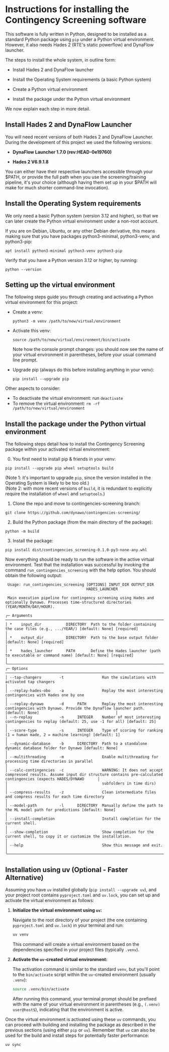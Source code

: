 
# Instructions for installing the Contingency Screening software

This software is fully written in Python, designed to be installed as a standard Python
package using `pip` under a Python virtual environment.  However, it also needs Hades 2
(RTE's static powerflow) and DynaFlow launcher.

The steps to install the whole system, in outline form:

  * Install Hades 2 and DynaFlow launcher
  
  * Install the Operating System requirements (a basic Python system)
  
  * Create a Python virtual environment
  
  * Install the package under the Python virtual environment


We now explain each step in more detail.


## Install Hades 2 and DynaFlow Launcher

You will need recent versions of both Hades 2 and DynaFlow Launcher.  During the
development of this project we used the following versions:

  * **DynaFlow Launcher 1.7.0 (rev:HEAD-0e19760)**  

  * **Hades 2 V6.9.1.8**  

You can either have their respective launchers accessible through your $PATH, or provide
the full path when you use the screening/training pipeline, it's your choice (although
having them set up in your $PATH will make for much shorter command-line invocation).


## Install the Operating System requirements

We only need a basic Python system (version 3.12 and higher), so that we can later create
the Python virtual environment under a non-root account.

If you are on Debian, Ubuntu, or any other Debian derivative, this means making sure
that you have packages python3-minimal, python3-venv, and python3-pip:

```
apt install python3-minimal python3-venv python3-pip
```

Verify that you have a Python version 3.12 or higher, by running:
```
python --version
```


## Setting up the virtual environment

The following steps guide you through creating and activating a Python virtual environment for this project:

  * Create a venv:  
    ```
	python3 -m venv /path/to/new/virtual/environment
    ```
  * Activate this venv: 
    ```
	source /path/to/new/virtual/environment/bin/activate
    ```
    Note how the console prompt changes: you should now see the name of your virtual
    environment in parentheses, before your usual command line prompt.

  * Upgrade pip (always do this before installing anything in your venv):  
    ```
	pip install --upgrade pip
	```

Other aspects to consider:
  - To deactivate the virtual environment: run `deactivate`
  - To remove the virtual environment: `rm -rf /path/to/new/virtual/environment`


## Install the package under the Python virtual environment

The following steps detail how to install the Contingency Screening package within your activated virtual environment:

  0. You first need to install pip & friends in your venv:

	pip install --upgrade pip wheel setuptools build

(Note 1: it's important to upgrade `pip`, since the version installed in the Operating System is likely to be too old.)  
(Note 2: with more recent versions of `build`, it is redundant to explicitly require the installation of `wheel` and `setuptools`.)

  1. Clone the repo and move to contingencies-screening branch:
 
 	git clone https://github.com/dynawo/contingencies-screening/

  2. Build the Python package (from the main directory of the package):
	 
	python -m build

  3. Install the package:
  
	pip install dist/contingencies_screening-0.1.0-py3-none-any.whl

Now everything should be ready to run the software in the active virtual environment.
Test that the installation was successful by invoking the command
`run_contingencies_screening` with the help option.  You should obtain the following
output:

```
 Usage: run_contingencies_screening [OPTIONS] INPUT_DIR OUTPUT_DIR                                                                                                                      
                                    HADES_LAUNCHER                                                                                                                                      
                                                                                                                                                                                        
 Main execution pipeline for contingency screening using Hades and optionally Dynawo. Processes time-structured directories (YEAR/MONTH/DAY/HOUR).                                      
                                                                                                                                                                                        
╭─ Arguments ──────────────────────────────────────────────────────────────────────────────────────────────────────────────────────────────────────────────────────────────────────────╮
│ *    input_dir           DIRECTORY  Path to the folder containing the case files (e.g., .../YEAR/) [default: None] [required]                                                        │
│ *    output_dir          DIRECTORY  Path to the base output folder [default: None] [required]                                                                                        │
│ *    hades_launcher      PATH       Define the Hades launcher (path to executable or command name) [default: None] [required]                                                        │
╰──────────────────────────────────────────────────────────────────────────────────────────────────────────────────────────────────────────────────────────────────────────────────────╯
╭─ Options ────────────────────────────────────────────────────────────────────────────────────────────────────────────────────────────────────────────────────────────────────────────╮
│ --tap-changers        -t                 Run the simulations with activated tap changers                                                                                             │
│ --replay-hades-obo    -a                 Replay the most interesting contingencies with Hades one by one                                                                             │
│ --replay-dynawo       -d      PATH       Replay the most interesting contingencies with Dynawo. Provide the Dynaflow launcher path. [default: None]                                  │
│ --n-replay            -n      INTEGER    Number of most interesting contingencies to replay (default: 25, use -1 for all) [default: 25]                                              │
│ --score-type          -s      INTEGER    Type of scoring for ranking (1 = human made, 2 = machine learning) [default: 1]                                                             │
│ --dynamic-database    -b      DIRECTORY  Path to a standalone dynamic database folder for Dynawo [default: None]                                                                     │
│ --multithreading      -m                 Enable multithreading for processing time directories in parallel                                                                           │
│ --calc-contingencies  -c                 WARNING: It does not accept compressed results. Assume input dir structure contains pre-calculated contingencies (expects HADES/DYNAWO      │
│                                          subfolders in time dirs)                                                                                                                    │
│ --compress-results    -z                 Clean intermediate files and compress results for each time directory                                                                       │
│ --model-path          -l      DIRECTORY  Manually define the path to the ML model path for predictions [default: None]                                                               │
│ --install-completion                     Install completion for the current shell.                                                                                                   │
│ --show-completion                        Show completion for the current shell, to copy it or customize the installation.                                                            │
│ --help                                   Show this message and exit.                                                                                                                 │
╰──────────────────────────────────────────────────────────────────────────────────────────────────────────────────────────────────────────────────────────────────────────────────────╯

```

## Installation using uv (Optional - Faster Alternative)

Assuming you have `uv` installed globally (`pip install --upgrade uv`), and your project root contains `pyproject.toml` and `uv.lock`, you can set up and activate the virtual environment as follows:

1.  **Initialize the virtual environment using `uv`:**

    Navigate to the root directory of your project (the one containing `pyproject.toml` and `uv.lock`) in your terminal and run:

    ```bash
    uv venv
    ```

    This command will create a virtual environment based on the dependencies specified in your project files (typically `.venv`).

2.  **Activate the `uv`-created virtual environment:**

    The activation command is similar to the standard `venv`, but you'll point to the `bin/activate` script within the `uv`-created environment (usually `.venv`):

    ```bash
    source .venv/bin/activate
    ```

    After running this command, your terminal prompt should be prefixed with the name of your virtual environment in parentheses (e.g., `(.venv) user@host$`), indicating that the environment is active.

Once the virtual environment is activated using these `uv` commands, you can proceed with building and installing the package as described in the previous sections (using either `pip` or `uv`). Remember that `uv` can also be used for the build and install steps for potentially faster performance:

```bash
uv sync